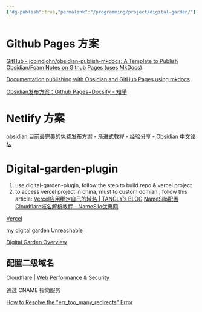 ```yaml
---
{"dg-publish":true,"permalink":"/programming/project/digital-garden/"}
---
```



# Github Pages 方案

[GitHub - jobindjohn/obsidian-publish-mkdocs: A Template to Publish Obsidian/Foam Notes on Github Pages (uses MkDocs)](https://github.com/jobindjohn/obsidian-publish-mkdocs)

[Documentation publishing with Obsidian and GitHub Pages using mkdocs](https://sukany.cz/blog/2022/03/documentation-publishing-with-obsidian-and-github-pages-using-mkdocs/)

[Obsidian发布方案：Github Pages+Docsify - 知乎](https://zhuanlan.zhihu.com/p/444061013)

# Netlify 方案

[obsidian 目前最完美的免费发布方案 - 渐进式教程 - 经验分享 - Obsidian 中文论坛](https://forum-zh.obsidian.md/t/topic/8852)

# Digital-garden-plugin

1. use digital-garden-plugin, follow the step to build repo & vercel project
2. to access vercel project in china, must to custom domian , follow this article: [Vercel应用绑定自己的域名 | TANGLY’s BLOG](https://tangly1024.com/article/vercel-domain) [NameSilo配置Cloudflare域名解析教程 - NameSilo优惠网](https://namesiloyouhui.com/cloudflare-dns-settings.html)

[Vercel](https://vercel.com/chiyuu-git/digital-garden/settings/domains)

[my digital garden Unreachable](https://digital-garden.chiyuu.top/)

[Digital Garden Overview](https://dg-docs.ole.dev/)

## 配置二级域名

[Cloudflare | Web Performance & Security](https://dash.cloudflare.com/)

通过 CNAME 指向服务

[How to Resolve the "err\_too\_many\_redirects" Error](https://vercel.com/guides/resolve-err-too-many-redirects-when-using-cloudflare-proxy-with-vercel)
